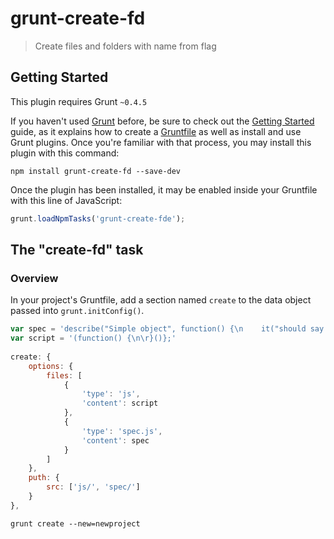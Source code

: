 # grunt-create-fd

> Create files and folders with name from flag

## Getting Started
This plugin requires Grunt `~0.4.5`

If you haven't used [Grunt](http://gruntjs.com/) before, be sure to check out the [Getting Started](http://gruntjs.com/getting-started) guide, as it explains how to create a [Gruntfile](http://gruntjs.com/sample-gruntfile) as well as install and use Grunt plugins. Once you're familiar with that process, you may install this plugin with this command:

```shell
npm install grunt-create-fd --save-dev
```

Once the plugin has been installed, it may be enabled inside your Gruntfile with this line of JavaScript:

```js
grunt.loadNpmTasks('grunt-create-fde');
```

## The "create-fd" task

### Overview
In your project's Gruntfile, add a section named `create` to the data object passed into `grunt.initConfig()`.

```js
var spec = 'describe("Simple object", function() {\n    it("should say hi", function() {\n\r    });\n});'
var script = '(function() {\n\r}()};'
	
create: {
	options: {
		files: [
			{
				'type': 'js',
				'content': script
			},
			{
				'type': 'spec.js',
				'content': spec
			}
		]
	},
	puth: {
		src: ['js/', 'spec/']
	}
},
```

```shell
grunt create --new=newproject
```